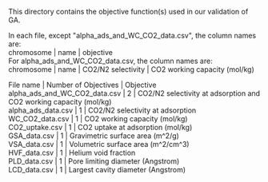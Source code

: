 This directory contains the objective function(s) used in our validation of GA.

In each file, except "alpha_ads_and_WC_CO2_data.csv", the column names are:  
 chromosome | name | objective   
For alpha_ads_and_WC_CO2_data.csv, the column names are:  
 chromosome | name | CO2/N2 selectivity | CO2 working capacity (mol/kg)

File name                     | Number of Objectives  | Objective  
alpha_ads_and_WC_CO2_data.csv |          2            | CO2/N2 selectivity at adsorption and CO2 working capacity (mol/kg)  
alpha_ads_data.csv            |          1            | CO2/N2 selectivity at adsorption  
WC_CO2_data.csv               |          1            | CO2 working capacity (mol/kg)  
CO2_uptake.csv                |          1            | CO2 uptake at adsorption (mol/kg)  
GSA_data.csv                  |          1            | Gravimetric surface area (m^2/g)  
VSA_data.csv                  |          1            | Volumetric surface area (m^2/cm^3)  
HVF_data.csv                  |          1            | Helium void fraction  
PLD_data.csv                  |          1            | Pore limiting diameter (Angstrom)  
LCD_data.csv                  |          1            | Largest cavity diameter (Angstrom)  

